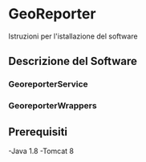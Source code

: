 # GeoReporter
Istruzioni per l'istallazione del software

## Descrizione del Software

### GeoreporterService


### GeoreporterWrappers



## Prerequisiti

-Java 1.8
-Tomcat 8

